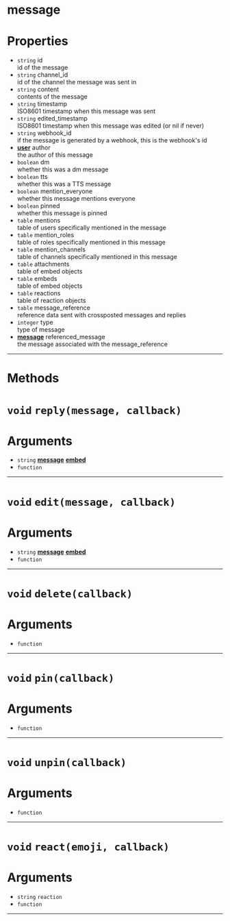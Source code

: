 # message

# Properties
* `string` id  
id of the message  
* `string` channel_id  
id of the channel the message was sent in  
* `string` content  
contents of the message  
* `string` timestamp  
ISO8601 timestamp when this message was sent  
* `string` edited_timestamp  
ISO8601 timestamp when this message was edited (or nil if never)  
* `string` webhook_id  
if the message is generated by a webhook, this is the webhook's id  
* **[user](https://github.com/devonium/gm-discordAPI/blob/doc/user.md#user)** author  
the author of this message  
* `boolean` dm  
whether this was a dm message  
* `boolean` tts  
whether this was a TTS message  
* `boolean` mention_everyone  
whether this message mentions everyone  
* `boolean` pinned  
whether this message is pinned  
* `table` mentions  
table of users specifically mentioned in the message  
* `table` mention_roles  
table of roles specifically mentioned in this message  
* `table` mention_channels  
table of channels specifically mentioned in this message  
* `table` attachments  
table of embed objects  
* `table` embeds  
table of embed objects  
* `table` reactions  
table of reaction objects  
* `table` message_reference  
reference data sent with crossposted messages and replies  
* `integer` type  
type of message  
* **[message](https://github.com/devonium/gm-discordAPI/blob/doc/message.md#message)** referenced_message  
the message associated with the message_reference  

---
# Methods
# `void` `reply(message, callback)`
# Arguments
* `string` **[message](https://github.com/devonium/gm-discordAPI/blob/doc/message.md#message)** **[embed](https://github.com/devonium/gm-discordAPI/blob/doc/embed.md#embed)**   
* `function`   

---
# `void` `edit(message, callback)`
# Arguments
* `string` **[message](https://github.com/devonium/gm-discordAPI/blob/doc/message.md#message)** **[embed](https://github.com/devonium/gm-discordAPI/blob/doc/embed.md#embed)**   
* `function`   

---
# `void` `delete(callback)`
# Arguments
* `function`   

---
# `void` `pin(callback)`
# Arguments
* `function`   

---
# `void` `unpin(callback)`
# Arguments
* `function`   

---
# `void` `react(emoji, callback)`
# Arguments
* `string` `reaction`   
* `function`   

---
